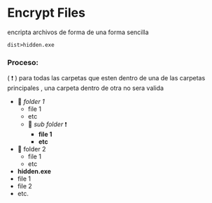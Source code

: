# Encrypt Files
encripta archivos de forma de una forma sencilla

    dist>hidden.exe

### **Proceso:**
( :exclamation: ) para todas las carpetas que esten dentro de una de las carpetas principales , una carpeta dentro de otra no sera valida
- :file_folder: *folder 1*
    - file 1
    - etc
    - :file_folder: *sub folder* :exclamation:
        - **file 1**
        - **etc** 
- :file_folder: folder 2
    - file 1
    - etc
- **hidden.exe**
- file 1
- file 2
- etc.